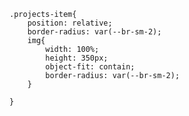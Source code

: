 
    .projects-item{
        position: relative;
        border-radius: var(--br-sm-2);
        img{
            width: 100%;
            height: 350px;
            object-fit: contain; 
            border-radius: var(--br-sm-2);
        }
        
    }